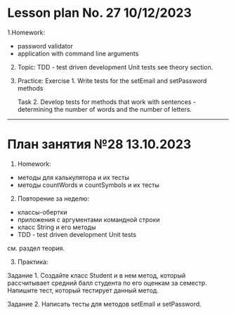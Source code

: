 # Lesson plan No. 27 10/12/2023

1.Homework:
- password validator
- application with command line arguments

2. Topic:
   TDD - test driven development
   Unit tests
   see theory section.

3. Practice:
   Exercise 1.
   Write tests for the setEmail and setPassword methods

   Task 2.
   Develop tests for methods that work with sentences - determining the number of words and the number of letters.

___________________________________________

# План занятия №28 13.10.2023

1. Homework:
- методы для калькулятора и их тесты
- методы countWords и countSymbols и их тесты

2. Повторение за неделю:
- классы-обертки 
- приложения с аргументами командной строки
- класс String и его методы
- TDD - test driven development
   Unit tests

см. раздел теория.

3. Практика:

Задание 1.
Создайте класс Student и в нем метод, который рассчитывает средний балл студента
по его оценкам за семестр.
Напишите тест, который тестирует данный метод.

Задание 2.
Написать тесты для методов setEmail и setPassword.

